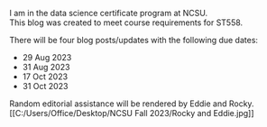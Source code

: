 I am in the data science certificate program at NCSU.  
This blog was created to meet course requirements for ST558.

There will be four blog posts/updates with the following due dates:
* 29 Aug 2023
* 31 Aug 2023
* 17 Oct 2023
* 31 Oct 2023

Random editorial assistance will be rendered by Eddie and Rocky.
  [[C:/Users/Office/Desktop/NCSU Fall 2023/Rocky and Eddie.jpg]]

